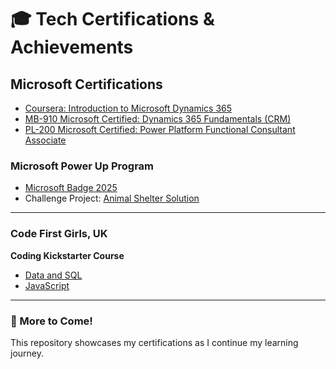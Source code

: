 # 🎓 Tech Certifications & Achievements

## Microsoft Certifications

- [Coursera: Introduction to Microsoft Dynamics 365](https://coursera.org/share/ab727a53471e2a772ca5c4f7d4f50314)
- [MB-910 Microsoft Certified: Dynamics 365 Fundamentals (CRM)](https://learn.microsoft.com/en-us/users/akankshagailakoti-0440/credentials/2b5053253aa5b083)
- [PL-200 Microsoft Certified: Power Platform Functional Consultant Associate](https://learn.microsoft.com/en-us/users/akankshagailakoti-0440/credentials/a9ae69c4afa30eb6)


### Microsoft Power Up Program  

- [Microsoft Badge 2025](https://www.credly.com/badges/ba20689e-c8a1-4fa6-a7ea-4c605743944a/public_url)  
- Challenge Project: [Animal Shelter Solution](https://github.com/akankshagailakoti/AnimalShelter-Solution-PowerApps)

---

### Code First Girls, UK

**Coding Kickstarter Course**  
- [Data and SQL](https://github.com/akankshagailakoti/certificates/blob/3e96b3c576fd9eab537e360acae21fe55e20c878/Certificate%20-%20Akanksha%20Gailakoti.pdf)
- [JavaScript](https://github.com/akankshagailakoti/certificates/blob/main/Certificate-javascript.png)

---

### 🚀 More to Come!

This repository showcases my certifications as I continue my learning journey.

